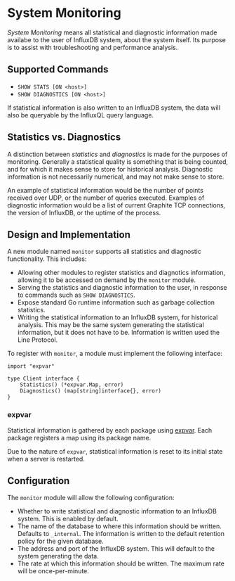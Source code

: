 # System Monitoring
_System Monitoring_ means all statistical and diagnostic information made availabe to the user of InfluxDB system, about the system itself. Its purpose is to assist with troubleshooting and performance analysis.

## Supported Commands

 * `SHOW STATS [ON <host>]`
 * `SHOW DIAGNOSTICS [ON <host>]`

If statistical information is also written to an InfluxDB system, the data will also be queryable by the InfluxQL query language.

## Statistics vs. Diagnostics
A distinction between _statistics_ and _diagnostics_ is made for the purposes of monitoring. Generally a statistical quality is something that is being counted, and for which it makes sense to store for historical analysis. Diagnostic information is not necessarily numerical, and may not make sense to store.

An example of statistical information would be the number of points received over UDP, or the number of queries executed. Examples of diagnostic information would be a list of current Graphite TCP connections, the version of InfluxDB, or the uptime of the process.

## Design and Implementation

A new module named `monitor` supports all statistics and diagnostic functionality. This includes:

 * Allowing other modules to register statistics and diagnotics information, allowing it to be accessed on demand by the `monitor` module.
 * Serving the statistics and diagnostic information to the user, in response to commands such as `SHOW DIAGNOSTICS`.
 * Expose standard Go runtime information such as garbage collection statistics.
 * Writing the statistical information to an InfluxDB system, for historical analysis. This may be the same system generating the statistical information, but it does not have to be. Information is written used the Line Protocol.

To register with `monitor`, a module must implement the following interface:

```
import "expvar"

type Client interface {
    Statistics() (*expvar.Map, error)
    Diagnostics() (map[string]interface{}, error)
}
```

### expvar
Statistical information is gathered by each package using [expvar](https://golang.org/pkg/expvar). Each package registers a map using its package name.

Due to the nature of `expvar`, statistical information is reset to its initial state when a server is restarted.

## Configuration
The `monitor` module will allow the following configuration:

 * Whether to write statistical and diagnostic information to an InfluxDB system. This is enabled by default.
 * The name of the database to where this information should be written. Defaults to `_internal`. The information is written to the default retention policy for the given database.
 * The address and port of the InfluxDB system. This will default to the system generating the data.
 * The rate at which this information should be written. The maximum rate will be once-per-minute.
